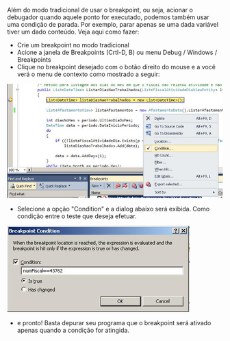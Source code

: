 Além do modo tradicional de usar o breakpoint, ou seja, acionar o debugador quando aquele ponto for executado, podemos também usar uma condição de parada. Por exemplo, parar apenas se uma dada variável tiver um dado conteúdo.
Veja aqui como fazer:
 
 * Crie um breakpoint no modo tradicional
 * Acione a janela de Breakpoints (Crtl-D, B) ou menu Debug / Windows / Breakpoints
 * Clique no breakpoint desejado com o botão direito do mouse e a você verá o menu de contexto como mostrado a seguir:

![VS2010-BkptCond-01.jpeg](/.attachments/VS2010-BkptCond-01-b9e2140e-b71d-450f-b4df-a155af220657.jpeg)

 * Selecione a opção "Condition" e a dialog abaixo será exibida. Como condição entre o teste que deseja efetuar.

![VS2010-BkptCond-02.jpeg](/.attachments/VS2010-BkptCond-02-7aafc5da-33bd-48e8-8c33-b429b8e97adf.jpeg)

 * e pronto! Basta depurar seu programa que o breakpoint será ativado apenas quando a condição for atingida.